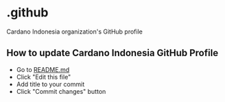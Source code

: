 # .github
Cardano Indonesia organization's GitHub profile

## How to update Cardano Indonesia GitHub Profile
- Go to [README.md](https://github.com/cardano-indonesia/.github/blob/main/profile/README.md)
- Click "Edit this file"
- Add title to your commit
- Click "Commit changes" button

